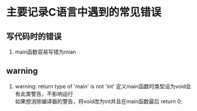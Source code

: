 # 主要记录C语言中遇到的常见错误

## 写代码时的错误
1. main函数容易写错为mian


## warning
1. warning: return type of 'main' is not 'int'
定义main函数时类型设为void会有此类警告，不影响运行  
如果想消除编译器的警告，将void改为int并且在main函数最后 return 0;  
